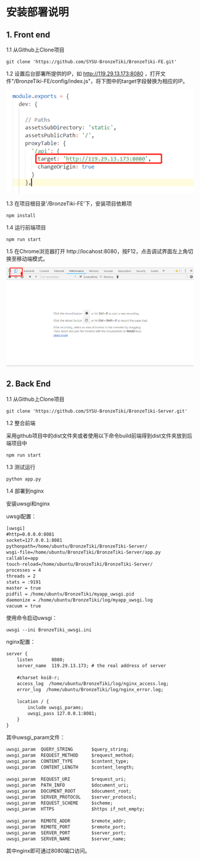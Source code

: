 # 安装部署说明

## 1. Front end

1.1 从Github上Clone项目

```
git clone 'https://github.com/SYSU-BronzeTiki/BronzeTiki-FE.git'

```

1.2 设置后台部署所提供的IP，如 http://119.29.13.173:8080 ，打开文件"/BronzeTiki-FE/config/index.js"，将下图中的target字段替换为相应的IP。

![replace](./img/IP_replace.png)

1.3 在项目根目录'/BronzeTiki-FE'下，安装项目依赖项

```
npm install

```

1.4 运行前端项目

```
npm run start

```
1.5 在Chrome浏览器打开 http://locahost:8080，按F12，点击调试界面左上角切换至移动端模式。

![chrome_mobile](./img/chrome_mobile.png)

## 2. Back End

1.1 从Github上Clone项目

```
git clone 'https://github.com/SYSU-BronzeTiki/BronzeTiki-Server.git'

```

1.2 整合前端

采用github项目中的dist文件夹或者使用以下命令build前端得到dist文件夹放到后端项目中

```
npm run start

```

1.3 测试运行

```
python app.py

```

1.4 部署到nginx

安装uwsgi和nginx

uwsgi配置：

```
[uwsgi]
#http=0.0.0.0:8081
socket=127.0.0.1:8081
pythonpath=/home/ubuntu/BronzeTiki/BronzeTiki-Server/
wsgi-file=/home/ubuntu/BronzeTiki/BronzeTiki-Server/app.py
callable=app
touch-reload=/home/ubuntu/BronzeTiki/BronzeTiki-Server/
processes = 4
threads = 2
stats = :9191
master = true
pidfil = /home/ubuntu/BronzeTiki/myapp_uwsgi.pid
daemonize = /home/ubuntu/BronzeTiki/log/myapp_uwsgi.log
vacuum = true
```

使用命令启动uwsgi：
```
uwsgi --ini BronzeTiki_uwsgi.ini
```

nginx配置：

```
server {
    listen       8080;
    server_name  119.29.13.173; # the real address of server

    #charset koi8-r;
    access_log  /home/ubuntu/BronzeTiki/log/nginx_access.log;
    error_log  /home/ubuntu/BronzeTiki/log/nginx_error.log;

    location / {
        include uwsgi_params;
        uwsgi_pass 127.0.0.1:8081;
    }
}
```

其中uwsgi_param文件：
```
uwsgi_param  QUERY_STRING       $query_string;
uwsgi_param  REQUEST_METHOD     $request_method;
uwsgi_param  CONTENT_TYPE       $content_type;
uwsgi_param  CONTENT_LENGTH     $content_length;

uwsgi_param  REQUEST_URI        $request_uri;
uwsgi_param  PATH_INFO          $document_uri;
uwsgi_param  DOCUMENT_ROOT      $document_root;
uwsgi_param  SERVER_PROTOCOL    $server_protocol;
uwsgi_param  REQUEST_SCHEME     $scheme;
uwsgi_param  HTTPS              $https if_not_empty;

uwsgi_param  REMOTE_ADDR        $remote_addr;
uwsgi_param  REMOTE_PORT        $remote_port;
uwsgi_param  SERVER_PORT        $server_port;
uwsgi_param  SERVER_NAME        $server_name;
```

其中nginx即可通过8080端口访问。
